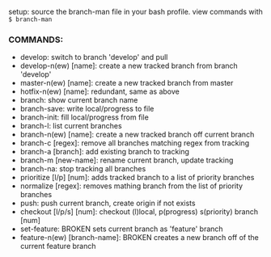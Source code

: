 setup: source the branch-man file in your bash profile.
view commands with `$ branch-man`

### COMMANDS:
- develop: switch to branch 'develop' and pull
- develop-n(ew) [name]: create a new tracked branch from branch 'develop'
- master-n(ew) [name]: create a new tracked branch from master
- hotfix-n(ew) [name]: redundant, same as above
- branch: show current branch name
- branch-save: write local/progress to file
- branch-init: fill local/progress from file
- branch-l: list current branches
- branch-n(ew) [name]: create a new tracked branch off current branch
- branch-c [regex]: remove all branches matching regex from tracking
- branch-a [branch]: add existing branch to tracking
- branch-m [new-name]: rename current branch, update tracking
- branch-na: stop tracking all branches
- prioritize [l/p] [num]: adds tracked branch to a list of priority branches
- normalize [regex]: removes mathing branch from the list of priority branches
- push: push current branch, create origin if not exists
- checkout [l/p/s] [num]: checkout (l)local, p(progress) s(priority) branch [num]
- set-feature: BROKEN sets current branch as 'feature' branch
- feature-n(ew) [branch-name]: BROKEN creates a new branch off of the current feature branch
